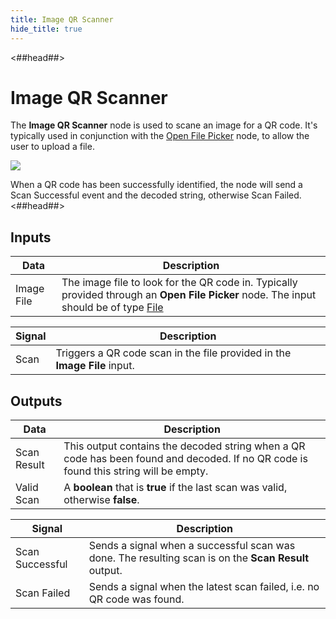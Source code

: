 ```yaml
---
title: Image QR Scanner
hide_title: true
---
```


<##head##>

# Image QR Scanner

The **Image QR Scanner** node is used to scane an image for a QR code. It's typically used in conjunction with the [Open File Picker](/nodes/utilities/open-file-picker/) node, to allow the user to upload a file.

<div className="ndl-image-with-background l">

![](library/modules/qr-scanner/nodes/image-qr-scanner/image-qr-scanner.png)

</div>

When a QR code has been successfully identified, the node will send a <span className="ndl-signal">Scan Successful</span> event and the decoded string, otherwise <span className="ndl-signal">Scan Failed</span>.
<##head##>

## Inputs

| Data                                         | Description                                                                                                                                                                                   |
| -------------------------------------------- | --------------------------------------------------------------------------------------------------------------------------------------------------------------------------------------------- |
| <span className="ndl-data">Image File</span> | The image file to look for the QR code in. Typically provided through an **Open File Picker** node. The input should be of type [File](https://developer.mozilla.org/en-US/docs/Web/API/File) |

| Signal                                   | Description                                                               |
| ---------------------------------------- | ------------------------------------------------------------------------- |
| <span className="ndl-signal">Scan</span> | Triggers a QR code scan in the file provided in the **Image File** input. |

## Outputs

| Data                                          | Description                                                                                                                          |
| --------------------------------------------- | ------------------------------------------------------------------------------------------------------------------------------------ |
| <span className="ndl-data">Scan Result</span> | This output contains the decoded string when a QR code has been found and decoded. If no QR code is found this string will be empty. |
| <span className="ndl-data">Valid Scan</span>  | A **boolean** that is **true** if the last scan was valid, otherwise **false**.                                                      |

| Signal                                              | Description                                                                                          |
| --------------------------------------------------- | ---------------------------------------------------------------------------------------------------- |
| <span className="ndl-signal">Scan Successful</span> | Sends a signal when a successful scan was done. The resulting scan is on the **Scan Result** output. |
| <span className="ndl-signal">Scan Failed</span>     | Sends a signal when the latest scan failed, i.e. no QR code was found.                               |
